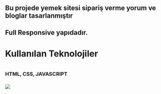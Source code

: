 <h2>Bu projede yemek sitesi sipariş verme yorum ve bloglar tasarlanmıştır<h2>
<h2>Full Responsive yapıdadır.<h2>

<h1>Kullanılan Teknolojiler<h1>
<h3>HTML, CSS, JAVASCRIPT<H3>

<img src="burgerprinces1.gif"/>
